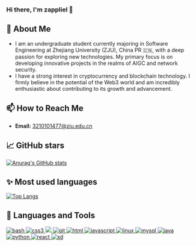 ### Hi there, I'm zappliel 👋

## 🚀 About Me
- I am an undergraduate student currently majoring in Software Engineering at Zhejiang University (ZJU), China PR 🇨🇳, with a deep passion for exploring new technologies. My primary focus is on developing innovative projects in the realms of AIGC and network security.
- I have a strong interest in cryptocurrency and blockchain technology. I firmly believe in the potential of the Web3 world and am incredibly enthusiastic about contributing to its growth and advancement.

## 📫 How to Reach Me
- **Email:** [3210101477@zju.edu.cn](mailto:3210101477@zju.edu.cn)

## 📈 GitHub stars
[![Anurag's GitHub stats](https://github-readme-stats.vercel.app/api?username=zappliel)](https://github.com/anuraghazra/github-readme-stats)

## ✨ Most used languages  
[![Top Langs](https://github-readme-stats.vercel.app/api/top-langs/?username=zappliel&layout=compact)](https://github.com/anuraghazra/github-readme-stats)

## 🧐 Languages and Tools
<p align="left"><a href="https://www.gnu.org/software/bash/" target="_blank"> <img src="https://img.shields.io/badge/-bash-black?style=for-the-badge&logo=gnu-bash&logoColor=white" alt="bash"/> </a>   
<a href="https://www.w3schools.com/css/" target="_blank"> <img src="https://img.shields.io/badge/-css-cornflowerblue?style=for-the-badge&logo=css3&logoColor=white" alt="css3"/> </a> 
<a href="https://www.docker.com/" target="_blank"> <img src="https://img.shields.io/badge/-docker-dodgerblue?style=for-the-badge&logo=docker&logoColor=white"/> </a> 
<a href="https://git-scm.com/" target="_blank"> <img src="https://img.shields.io/badge/-git-crimson?style=for-the-badge&logo=git&logoColor=white" alt="git"/> </a> 
<a href="https://www.w3.org/html/" target="_blank"> <img src="https://img.shields.io/badge/-html-black?style=for-the-badge&logo=html5&logoColor=white" alt="html"/> </a> 
<a href="https://developer.mozilla.org/en-US/docs/Web/JavaScript" target="_blank"> <img src="https://img.shields.io/badge/-javascript-yellow?style=for-the-badge&logo=javascript&logoColor=white" alt="javascript"/> </a> 
  <a href="https://www.linux.org/" target="_blank"> <img src="https://img.shields.io/badge/-linux-black?style=for-the-badge&logo=linux&logoColor=white" alt="linux"/> </a>  
  <a href="https://www.mysql.com/cn/" target="_blank"> <img src="https://img.shields.io/badge/-mysql-darkslateblue?style=for-the-badge&logo=mysql&logoColor=white" alt="mysql"/> </a> 
  <a href="https://www.java.com/zh-CN/" target="_blank"> <img src="https://img.shields.io/badge/-java-tomato?style=for-the-badge&logo=&logoColor=white" alt="java"/> </a> 
  <a href="https://www.python.org" target="_blank"> <img src="https://img.shields.io/badge/-python-yellow?style=for-the-badge&logo=python&logoColor=white" alt="python"/> </a> 
 <a href="https://reactjs.org/" target="_blank"> <img src="https://img.shields.io/badge/-react-blue?style=for-the-badge&logo=react&logoColor=white" alt="react" /> </a> 
  </a> 
  <a href="https://cn.vuejs.org/" target="_blank"> <img src="https://img.shields.io/badge/-vue-gold?style=for-the-badge&logo=amazon&logoColor=white" alt="xd"/> 
  </a> 

</p>
